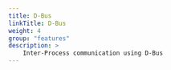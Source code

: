 ```yaml
---
title: D-Bus
linkTitle: D-Bus
weight: 4
group: "features"
description: >
    Inter-Process communication using D-Bus
---
```


